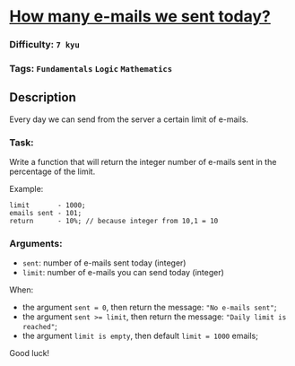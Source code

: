 # [How many e-mails we sent today?](https://www.codewars.com/kata/58a369fa5b3daf464200006c)

### Difficulty: `7 kyu`

### Tags: `Fundamentals` `Logic` `Mathematics`

## Description

Every day we can send from the server a certain limit of e-mails.

### Task:
Write a function that will return the integer number of e-mails sent in the percentage of the limit.

Example:

```
limit       - 1000;
emails sent - 101;
return      - 10%; // because integer from 10,1 = 10
```

### Arguments:
- `sent`: number of e-mails sent today (integer)
- `limit`: number of e-mails you can send today (integer)

When:
- the argument `sent = 0`, then return the message: `"No e-mails sent"`;
- the argument `sent >= limit`, then return the message: `"Daily limit is reached"`;
- the argument `limit is empty`, then default `limit = 1000` emails;

Good luck!
